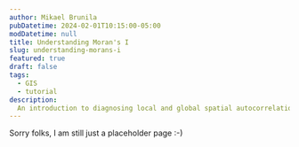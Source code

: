 ```yaml
---
author: Mikael Brunila
pubDatetime: 2024-02-01T10:15:00-05:00
modDatetime: null
title: Understanding Moran's I
slug: understanding-morans-i
featured: true
draft: false
tags:
  - GIS
  - tutorial
description:
  An introduction to diagnosing local and global spatial autocorrelation with Moran's I.
---
```


Sorry folks, I am still just a placeholder page :-) 
